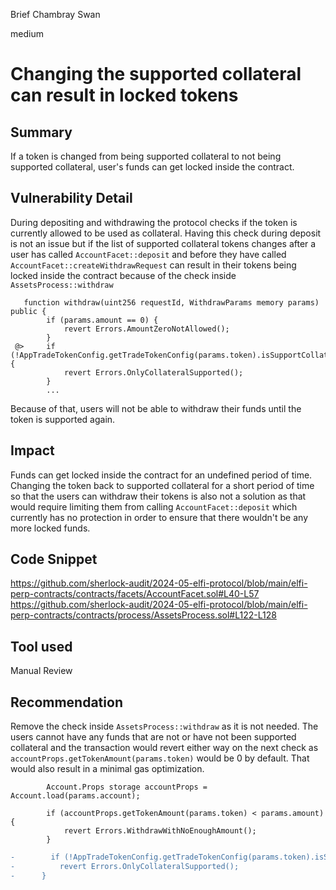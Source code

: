 Brief Chambray Swan

medium

# Changing the supported collateral can result in locked tokens

## Summary
If a token is changed from being supported collateral to not being supported collateral, user's funds can get locked inside the contract.

## Vulnerability Detail
During depositing and withdrawing the protocol checks if the token is currently allowed to be used as collateral. Having this check during deposit is not an issue but if the list of supported collateral tokens changes after a user has called `AccountFacet::deposit` and before they have called `AccountFacet::createWithdrawRequest` can result in their tokens being locked inside the contract because of the check inside `AssetsProcess::withdraw` 

```solidity
   function withdraw(uint256 requestId, WithdrawParams memory params) public {
        if (params.amount == 0) {
            revert Errors.AmountZeroNotAllowed();
        }
 @>     if (!AppTradeTokenConfig.getTradeTokenConfig(params.token).isSupportCollateral) {
            revert Errors.OnlyCollateralSupported();
        }
        ...
```
Because of that, users will not be able to withdraw their funds until the token is supported again.

## Impact

Funds can get locked inside the contract for an undefined period of time.  Changing the token back to supported collateral for a short period of time so that the users can withdraw their tokens is also not a solution as that would require limiting them from calling `AccountFacet::deposit` which currently has no protection in order to ensure that there wouldn't be any more locked funds.

## Code Snippet
https://github.com/sherlock-audit/2024-05-elfi-protocol/blob/main/elfi-perp-contracts/contracts/facets/AccountFacet.sol#L40-L57
https://github.com/sherlock-audit/2024-05-elfi-protocol/blob/main/elfi-perp-contracts/contracts/process/AssetsProcess.sol#L122-L128

## Tool used

Manual Review

## Recommendation

Remove the check inside `AssetsProcess::withdraw` as it is not needed. The users cannot have any funds that are not or have not been supported collateral and the transaction would revert either way on the next check as `accountProps.getTokenAmount(params.token)` would be 0 by default. That would also result in a minimal gas optimization.

```solidity
        Account.Props storage accountProps = Account.load(params.account);

        if (accountProps.getTokenAmount(params.token) < params.amount) {
            revert Errors.WithdrawWithNoEnoughAmount();
        }
```

```diff
-        if (!AppTradeTokenConfig.getTradeTokenConfig(params.token).isSupportCollateral) {
-          revert Errors.OnlyCollateralSupported();
-      }
 ```